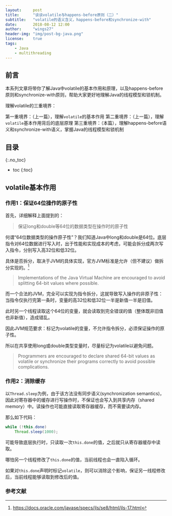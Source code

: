 ```yaml
---
layout:     post
title:      "谈谈volatile与happens-before原则（二）"
subtitle:   "volatile的语义含义，happens-before和synchronize-with"
date:		2018-08-12 12:00
author:     "wings27"
header-img: "img/post-bg-java.png"
license:    true
tags:
    - Java
    - multithreading
---
```



## 前言

本系列文章将带你了解Java中volatile的基本作用和原理，以及happens-before原则和synchronize-with原则，帮助大家更好地理解Java的线程模型和锁机制。

理解volatile的三重境界：

第一重境界：（上一篇），理解`volatile`的基本作用
第二重境界：（上一篇），理解`volatile`基本作用背后的底层原理
第三重境界：（本篇），理解happens-before语义和synchronize-with语义，掌握Java的线程模型和锁机制


## 目录
{:.no_toc}

- toc
{:toc}


## volatile基本作用

### 作用1：保证64位操作的原子性

首先，详细解释上面提到的：

> 保证long和double等64位的数据类型在操作时的原子性

何谓“64位数据类型的操作原子性”？我们知道Java中long和double是64位。底层指令对64位数据进行写入时，出于性能和实现成本的考虑，可能会拆分成两次写入指令，分别写入高32位和低32位。

具体是否拆分，取决于JVM的具体实现，官方JVM标准是允许（但不建议）做拆分实现的。[^1]

> Implementations of the Java Virtual Machine are encouraged to avoid splitting 64-bit values where possible. 

而一个合法的JVM，完全可以实现为指令拆分，这就导致写入操作的非原子性：当指令仅执行完第一条时，变量的高32位和低32位一半是新值一半是旧值。

此时另一个线程读取这个64位的变量，就会读取到完全错误的值（整体既非旧值也非新值），造成错乱。

因此JVM规范要求：标记为volatile的变量，不允许指令拆分，必须保证操作的原子性。

所以在共享使用long或double类型变量时，尽量标记为volatile以避免问题。

> Programmers are encouraged to declare shared 64-bit values as volatile or synchronize their programs correctly to avoid possible complications.

### 作用2：消除缓存

以`Thread.sleep`为例，由于该方法没有同步语义(synchronization semantics)，因此对寄存器中的缓存进行写操作时，不保证也会写入到共享内存（shared memory）中。读操作也可能直接读取寄存器缓存，而不需要读内存。

那么如下代码：

```java
while (!this.done)
    Thread.sleep(1000);
```

可能导致底层执行时，只读取一次`this.done`的值，之后就只从寄存器缓存中读取。

哪怕另一个线程修改了`this.done`的值，当前线程也会一直陷入循环。

如果对`this.done`声明时标记`volatile`，则可以消除这个影响，保证另一线程修改后，当前线程能够读取到修改后的值。


### 参考文献


[^1]: https://docs.oracle.com/javase/specs/jls/se8/html/jls-17.html